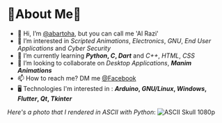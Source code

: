 # 🍑**About Me**🍊

- 👋 Hi, I’m [@abartoha](https://www.github.com/abartoha), but you can call me 'Al Razi'
- 👀 I’m interested in _Scripted Animations_, _Electronics_, _GNU_, _End User Applications_ and  _Cyber Security_
- 🌱 I’m currently learning **_Python_, _C_, _Dart_** and _C++_, _HTML_, _CSS_
- 💞️ I’m looking to collaborate on _Desktop Applications_, **_Manim Animations_**
- 📫 How to reach me? DM me [@Facebook](https://www.facebook.com/abartoha/)
- 🖥️ Technologies I'm interested in : **_Arduino_, _GNU/Linux_, _Windows_, _Flutter_, _Qt_, _Tkinter_**

_Here's a photo that I rendered in ASCII with Python_:
![ASCII Skull 1080p](https://scontent.fdac6-1.fna.fbcdn.net/v/t1.0-9/159350536_874275429853903_9139644044848661943_o.jpg?_nc_cat=105&ccb=1-3&_nc_sid=e3f864&_nc_ohc=koBXgMLmCzYAX8O34Rc&_nc_ht=scontent.fdac6-1.fna&oh=50f88f9e9727f3d27911767ddb8f2dc2&oe=6075C2E0)

<!---
Version 1.0.1
--->
